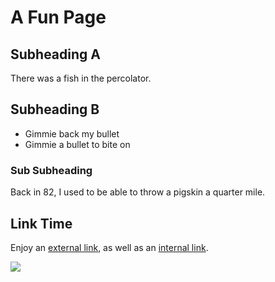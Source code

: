 # A Fun Page

## Subheading A

There was a fish in the percolator.

## Subheading B

- Gimmie back my bullet
- Gimmie a bullet to bite on

### Sub Subheading

Back in 82, I used to be able to throw a pigskin a quarter mile.

## Link Time

Enjoy an [external link](https://github.com/), as well as an [internal link](subfolder1/another-page).

![](/float.jpg)
